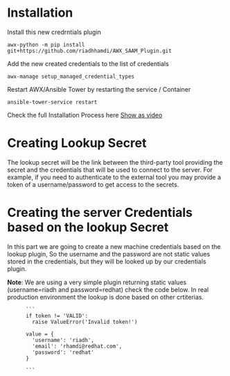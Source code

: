 # Installation

Install this new credrntials plugin

```
awx-python -m pip install git+https://github.com/riadhhamdi/AWX_SAAM_Plugin.git
```

Add the new created credentials to the list of credentials

```
awx-manage setup_managed_credential_types
```

Restart AWX/Ansible Tower by restarting the service / Container 
```
ansible-tower-service restart 
```


Check the full Installation Process here  [Show as video](https://youtu.be/2iGpTgmuYbse "Installing new credentials plugin")


# Creating Lookup Secret 

The lookup secret will be the link between the third-party tool providing the secret and the credentials that will be used to connect to the server. 
For example, if you need to authenticate to the external tool you may provide a token of a username/password to get access to the secrets. 


# Creating the server Credentials based on the lookup Secret 
In this part we are going to create a new machine credentials based on the lookup plugin, So the username and the password are not static values stored in the credentials, but they will be looked up by our credentials plugin. 

**Note**: We are using a very simple plugin returning static values (username=riadh and password=redhat) check the code below. In real production environment the lookup is done based on other crtiterias.


          ```
          if token != 'VALID':
            raise ValueError('Invalid token!')

          value = {
            'username': 'riadh',
            'email': 'rhamdi@redhat.com',
            'password': 'redhat'
          }

          ```
